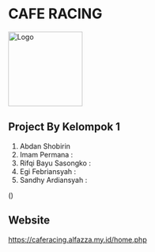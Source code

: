 # CAFE RACING
  <img src="https://i.pinimg.com/736x/a3/dd/21/a3dd212965b4d0a0d9abc1004b524c69.jpg" alt="Logo" width="150px" height="150px"><br>
## Project By Kelompok 1
1. Abdan Shobirin <br>
2. Imam Permana : <br>
3. Rifqi Bayu Sasongko : <br>
4. Egi Febriansyah : <br>
5. Sandhy Ardiansyah : <br>

()<br>

## Website
https://caferacing.alfazza.my.id/home.php

